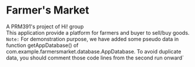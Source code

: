 # Farmer's Market
A PRM391's project of Hi! group <br>
This application provide a platform for farmers and buyer to sell/buy goods. <br>
`Note:` For demonstration purpose, we have added some pseudo data in function getAppDatabase() of com.example.farmersmarket.database.AppDatabase. To avoid duplicate data, you should comment those code lines from the second run onward`

